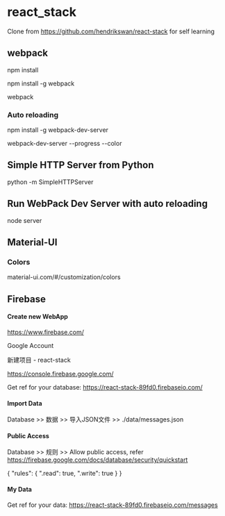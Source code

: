 # react_stack
Clone from https://github.com/hendrikswan/react-stack for self learning

## webpack
npm install

npm install -g webpack

webpack


### Auto reloading
npm install -g webpack-dev-server

webpack-dev-server --progress --color

## Simple HTTP Server from Python
python -m SimpleHTTPServer



## Run WebPack Dev Server with auto reloading
node server


## Material-UI 
### Colors
material-ui.com/#/customization/colors

## Firebase
#### Create new WebApp
https://www.firebase.com/

Google Account

新建项目 - react-stack

https://console.firebase.google.com/


Get ref for your database: https://react-stack-89fd0.firebaseio.com/

#### Import Data
Database >> 数据 >> 导入JSON文件 >> ./data/messages.json

#### Public Access
Database >> 规则 >> Allow public access, refer https://firebase.google.com/docs/database/security/quickstart

{
  "rules": {
    ".read": true,
    ".write": true
  }
}

#### My Data
Get ref for your data: https://react-stack-89fd0.firebaseio.com/messages